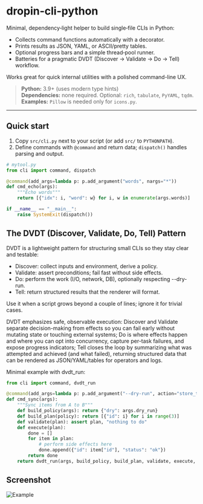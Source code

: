 # dropin-cli-python

Minimal, dependency‑light helper to build single‑file CLIs in Python:
- Collects command functions automatically with a decorator.
- Prints results as JSON, YAML, or ASCII/pretty tables.
- Optional progress bars and a simple thread‑pool runner.
- Batteries for a pragmatic DVDT (Discover → Validate → Do → Tell) workflow.

Works great for quick internal utilities with a polished command-line UX.

> **Python:** 3.9+ (uses modern type hints)  
> **Dependencies:** none required. Optional: `rich`, `tabulate`, `PyYAML`, `tqdm`.  
> **Examples:** `Pillow` is needed only for `icons.py`.

---

## Quick start

1) Copy `src/cli.py` next to your script (or add `src/` to `PYTHONPATH`).
2) Define commands with `@command` and return data; `dispatch()` handles parsing and output.

````python
# mytool.py
from cli import command, dispatch

@command(add_args=lambda p: p.add_argument("words", nargs="*"))
def cmd_echo(args):
    """Echo words"""
    return [{"idx": i, "word": w} for i, w in enumerate(args.words)]

if __name__ == "__main__":
    raise SystemExit(dispatch())
`````

## The DVDT (Discover, Validate, Do, Tell) Pattern

DVDT is a lightweight pattern for structuring small CLIs so they stay clear and testable:

- Discover: collect inputs and environment, derive a policy.
- Validate: assert preconditions; fail fast without side effects.
- Do: perform the work (I/O, network, DB), optionally respecting --dry-run.
- Tell: return structured results that the renderer will format.

Use it when a script grows beyond a couple of lines; ignore it for trivial cases.

DVDT emphasizes safe, observable execution: Discover and Validate separate decision-making from effects so you can fail early without mutating state or touching external systems; Do is where effects happen and where you can opt into concurrency, capture per-task failures, and expose progress indicators; Tell closes the loop by summarizing what was attempted and achieved (and what failed), returning structured data that can be rendered as JSON/YAML/tables for operators and logs.

Minimal example with dvdt_run:

```python
from cli import command, dvdt_run

@command(add_args=lambda p: p.add_argument("--dry-run", action="store_true"))
def cmd_sync(args):
    """Sync items from A to B"""
    def build_policy(args): return {"dry": args.dry_run}
    def build_plan(policy): return [{"id": i} for i in range(3)]
    def validate(plan): assert plan, "nothing to do"
    def execute(plan):
        done = []
        for item in plan:
            # perform side effects here
            done.append({"id": item["id"], "status": "ok"})
        return done
    return dvdt_run(args, build_policy, build_plan, validate, execute, dry_run_attr="dry_run")
```

## Screenshot

![Example](docs/screenshot-1.png)
